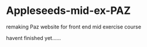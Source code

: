 # Appleseeds-mid-ex-PAZ
 remaking Paz website for front end mid exercise course

 havent finished yet......
